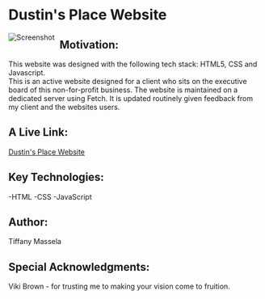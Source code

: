Dustin's Place Website
=================

<img src="DustinsPlace2.jpg"
     alt="Screenshot"
     style="float: left; margin-right: 10px;" /> 

Motivation:  
------------
This website was designed with the following tech stack: HTML5, CSS and Javascript.  
This is an active website designed for a client who sits on the executive board of this non-for-profit business. 
The website is maintained on a dedicated server using Fetch.
It is updated routinely given feedback from my client and the websites users.

A Live Link:
-------------------------------------
<a href="https://www.dustinsplace.org//">Dustin's Place Website</a>

Key Technologies:  
----------------
-HTML
-CSS
-JavaScript

Author:
----------------
Tiffany Massela

Special Acknowledgments:
------------------------
Viki Brown - for trusting me to making your vision come to fruition.
